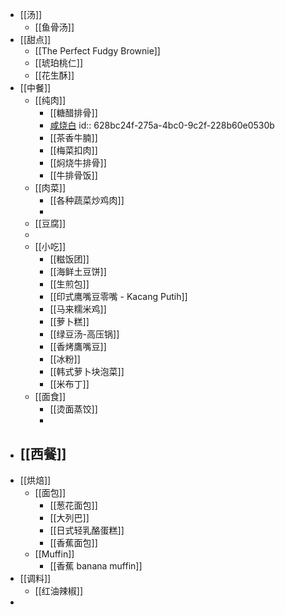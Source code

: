 - [[汤]]
	- [[鱼骨汤]]
- [[甜点]]
	- [[The Perfect Fudgy Brownie]]
	- [[琥珀桃仁]]
	- [[花生酥]]
- [[中餐]]
	- [[纯肉]]
		- [[糖醋排骨]]
		- [咸烧白](https://www.xiachufang.com/recipe/1010118/)
		  id:: 628bc24f-275a-4bc0-9c2f-228b60e0530b
		- [[茶香牛腩]]
		- [[梅菜扣肉]]
		- [[焖烧牛排骨]]
		- [[牛排骨饭]]
	- [[肉菜]]
		- [[各种蔬菜炒鸡肉]]
		-
	- [[豆腐]]
	-
	- [[小吃]]
		- [[糍饭团]]
		- [[海鲜土豆饼]]
		- [[生煎包]]
		- [[印式鹰嘴豆零嘴 - Kacang Putih]]
		- [[马来糯米鸡]]
		- [[萝卜糕]]
		- [[绿豆汤-高压锅]]
		- [[香烤鷹嘴豆]]
		- [[冰粉]]
		- [[韩式萝卜块泡菜]]
		- [[米布丁]]
	- [[面食]]
		- [[烫面蒸饺]]
		-
- [[西餐]]
	-
- [[烘焙]]
	- [[面包]]
		- [[葱花面包]]
		- [[大列巴]]
		- [[日式轻乳酪蛋糕]]
		- [[香蕉面包]]
	- [[Muffin]]
		- [[香蕉 banana muffin]]
- [[调料]]
	- [[红油辣椒]]
-
